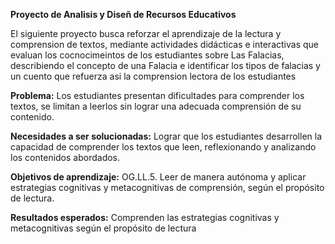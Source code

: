 **Proyecto de Analisis y Diseñ de Recursos Educativos**

El siguiente proyecto busca reforzar el aprendizaje de la lectura y comprension de textos, mediante actividades didácticas e interactivas que evaluan los cocnocimeintos de los estudiantes sobre Las Falacias, describiendo el concepto de una Falacia e identificar los tipos de falacias y un cuento que refuerza asi la comprension lectora de los estudiantes

**Problema:** Los estudiantes presentan dificultades para comprender los textos, se limitan a leerlos sin lograr una adecuada comprensión de su contenido.

**Necesidades a ser solucionadas:** Lograr que los estudiantes desarrollen la capacidad de comprender los textos que leen, reflexionando y analizando los contenidos abordados.

**Objetivos de aprendizaje:** OG.LL.5. Leer de manera autónoma y aplicar estrategias cognitivas y metacognitivas de comprensión, según el propósito de lectura.

**Resultados esperados:** Comprenden las estrategias cognitivas y metacognitivas según el propósito de lectura
